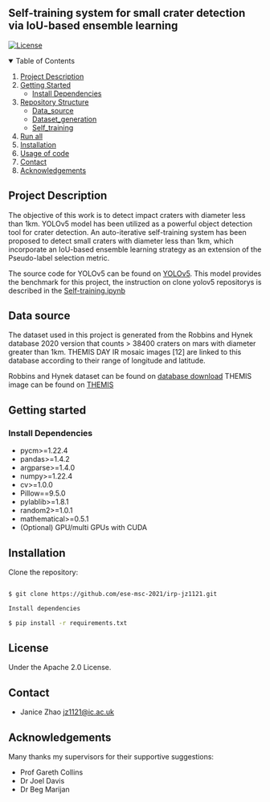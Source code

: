 ## Self-training system for small crater detection via IoU-based ensemble learning
[![License](https://img.shields.io/badge/License-Apache%202.0-blue.svg)](LICENSE.txt)

<details open="open">
  <summary>Table of Contents</summary>
  <ol>
    <li>
      <a href="#project-description">Project Description</a>
    </li>
    <li>
      <a href="#getting-started">Getting Started</a>
      <ul>
        <li><a href="#install-dependencies">Install Dependencies</a></li>
      </ul>
    </li>
    <li><a href="#repository-structure">Repository Structure</a>
      <ul>
        <li><a href="#data_source">Data_source</a></li>
        <li> <a href="#dataset_generation">Dataset_generation</a></li>    
          <li><a href="#self-training">Self_training</a></li>
            </ul>
        </li>
      </ul>   
    </li>
     <li><a href="#run-all">Run all</a></li>
    <li><a href="#installation">Installation</a></li>
    <li><a href="#usage-of-code">Usage of code</a></li>
    <li><a href="#Contact">Contact</a></li>
    <li><a href="#Acknowledgements">Acknowledgements</a></li>
  </ol>
</details>




## Project Description
 The objective of this work is to detect impact craters with diameter less than 1km. YOLOv5 model has been utilized as a powerful object detection tool for crater detection. An auto-iterative self-training system has been proposed to detect small craters with diameter less than 1km, which incorporate an IoU-based ensemble learning strategy as an extension of the Pseudo-label selection metric. 

The source code for YOLOv5 can be found on [YOLOv5](https://github.com/ultralytics/yolov5). This model provides the benchmark for this project, the instruction on clone yolov5 repositorys is described in the [Self-training.ipynb](https://colab.research.google.com/drive/1EAfCg-VbW3svYKns10DNAWDH35J66xAu?usp=sharing)

## Data source

The dataset used in this project is generated from the Robbins and Hynek database 2020 version that counts > 38400 craters on mars with diameter greater than 1km. THEMIS DAY IR mosaic images [12] are linked to this database according to their range of longitude and latitude. 

Robbins and Hynek dataset can be found on [database download]( http://craters.sjrdesign.net/)
THEMIS image can be found on [THEMIS](https://astrogeology.usgs.gov/search?target=&system=&p=1&accscope=&searchBar=)


## Getting started
### Install Dependencies

* pycm>=1.22.4
* pandas>=1.4.2
* argparse>=1.4.0
* numpy>=1.22.4
* cv>=1.0.0
* Pillow==9.5.0
* pylablib>=1.8.1
* random2>=1.0.1
* mathematical>=0.5.1
* (Optional) GPU/multi GPUs with CUDA


## Installation

Clone the repository:
```sh

$ git clone https://github.com/ese-msc-2021/irp-jz1121.git

Install dependencies

$ pip install -r requirements.txt
```


## License

Under the Apache 2.0 License.

## Contact
* Janice Zhao jz1121@ic.ac.uk

## Acknowledgements
Many thanks my supervisors for their supportive suggestions:
* Prof Gareth Collins
* Dr Joel Davis
* Dr Beg Marijan 
